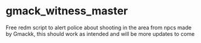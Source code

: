 # gmack_witness_master
Free redm script to alert police about shooting in the area from npcs made by Gmackk, this should work as intended and will be more updates to come



